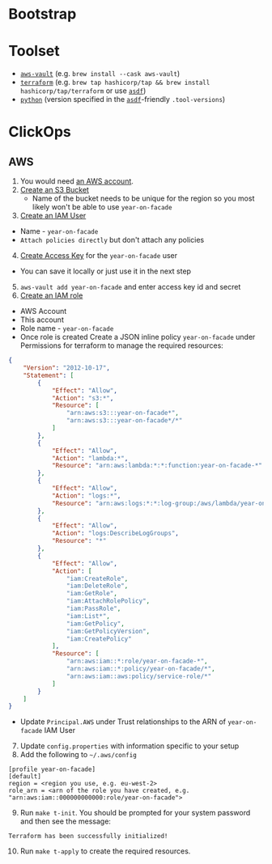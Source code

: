 # Bootstrap

# Toolset

* [`aws-vault`](https://github.com/99designs/aws-vault) (e.g. `brew install --cask aws-vault`)
* [`terraform`](https://developer.hashicorp.com/terraform/downloads) (e.g. `brew tap hashicorp/tap && brew install hashicorp/tap/terraform` or use [`asdf`](https://github.com/asdf-vm/asdf))
* [`python`](https://www.python.org/) (version specified in the [`asdf`](https://github.com/asdf-vm/asdf)-friendly `.tool-versions`)

# ClickOps

## AWS

1. You would need [an AWS account](https://aws.amazon.com/free/).
2. [Create an S3 Bucket](https://docs.aws.amazon.com/AmazonS3/latest/userguide/create-bucket-overview.html)
   * Name of the bucket needs to be unique for the region so you most likely won't be able to use `year-on-facade`
3. [Create an IAM User](https://docs.aws.amazon.com/IAM/latest/UserGuide/id_users_create.html#id_users_create_console)
  * Name - `year-on-facade`
  * `Attach policies directly` but don't attach any policies
4. [Create Access Key](https://docs.aws.amazon.com/IAM/latest/UserGuide/id_credentials_access-keys.html#Using_CreateAccessKey) for the `year-on-facade` user
  * You can save it locally or just use it in the next step
5. `aws-vault add year-on-facade` and enter access key id and secret
6. [Create an IAM role](https://docs.aws.amazon.com/IAM/latest/UserGuide/id_roles_create_for-user.html#roles-creatingrole-user-console)
  * AWS Account
  * This account
  * Role name - `year-on-facade`
  * Once role is created Create a JSON inline policy `year-on-facade` under Permissions for terraform to manage the required resources:
```json
{
    "Version": "2012-10-17",
    "Statement": [
        {
            "Effect": "Allow",
            "Action": "s3:*",
            "Resource": [
                "arn:aws:s3:::year-on-facade*",
                "arn:aws:s3:::year-on-facade*/*"
            ]
        },
        {
            "Effect": "Allow",
            "Action": "lambda:*",
            "Resource": "arn:aws:lambda:*:*:function:year-on-facade-*"
        },
        {
            "Effect": "Allow",
            "Action": "logs:*",
            "Resource": "arn:aws:logs:*:*:log-group:/aws/lambda/year-on-facade-*"
        },
        {
            "Effect": "Allow",
            "Action": "logs:DescribeLogGroups",
            "Resource": "*"
        },
        {
            "Effect": "Allow",
            "Action": [
                "iam:CreateRole",
                "iam:DeleteRole",
                "iam:GetRole",
                "iam:AttachRolePolicy",
                "iam:PassRole",
                "iam:List*",
                "iam:GetPolicy",
                "iam:GetPolicyVersion",
                "iam:CreatePolicy"
            ],
            "Resource": [
                "arn:aws:iam::*:role/year-on-facade-*",
                "arn:aws:iam::*:policy/year-on-facade/*",
                "arn:aws:iam::aws:policy/service-role/*"
            ]
        }
    ]
}
```
  * Update `Principal.AWS` under Trust relationships to the ARN of `year-on-facade` IAM User
7. Update `config.properties` with information specific to your setup
8. Add the following to `~/.aws/config`
```
[profile year-on-facade]
[default]
region = <region you use, e.g. eu-west-2>
role_arn = <arn of the role you have created, e.g. "arn:aws:iam::000000000000:role/year-on-facade">
```
9.  Run `make t-init`. You should be prompted for your system password and then see the message:
```
Terraform has been successfully initialized!
```
10. Run `make t-apply` to create the required resources.